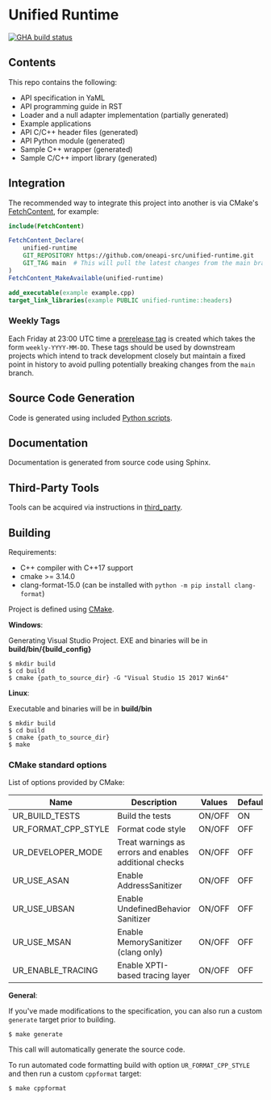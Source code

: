 # Unified Runtime

[![GHA build status](https://github.com/oneapi-src/unified-runtime/actions/workflows/cmake.yml/badge.svg?branch=main)](https://github.com/oneapi-src/unified-runtime/actions)

## Contents

This repo contains the following:

- API specification in YaML
- API programming guide in RST
- Loader and a null adapter implementation (partially generated)
- Example applications
- API C/C++ header files (generated)
- API Python module (generated)
- Sample C++ wrapper (generated)
- Sample C/C++ import library (generated)

## Integration

The recommended way to integrate this project into another is via CMake's
[FetchContent](https://cmake.org/cmake/help/latest/module/FetchContent.html),
for example:

```cmake
include(FetchContent)

FetchContent_Declare(
    unified-runtime
    GIT_REPOSITORY https://github.com/oneapi-src/unified-runtime.git
    GIT_TAG main  # This will pull the latest changes from the main branch.
)
FetchContent_MakeAvailable(unified-runtime)

add_executable(example example.cpp)
target_link_libraries(example PUBLIC unified-runtime::headers)
```

### Weekly Tags

Each Friday at 23:00 UTC time a [prerelease
tag](https://github.com/oneapi-src/unified-runtime/releases) is created which
takes the form `weekly-YYYY-MM-DD`. These tags should be used by downstream
projects which intend to track development closely but maintain a fixed point in
history to avoid pulling potentially breaking changes from the `main` branch.

## Source Code Generation

Code is generated using included [Python scripts](/scripts/README.md).

## Documentation

Documentation is generated from source code using Sphinx.

## Third-Party Tools

Tools can be acquired via instructions in [third_party](/third_party/README.md).

## Building

Requirements:
- C++ compiler with C++17 support
- cmake >= 3.14.0
- clang-format-15.0 (can be installed with `python -m pip install clang-format`)

Project is defined using [CMake](https://cmake.org/).

**Windows**:

Generating Visual Studio Project.  EXE and binaries will be in **build/bin/{build_config}**

~~~~
$ mkdir build
$ cd build
$ cmake {path_to_source_dir} -G "Visual Studio 15 2017 Win64"
~~~~

**Linux**:

Executable and binaries will be in **build/bin**

~~~~
$ mkdir build
$ cd build
$ cmake {path_to_source_dir}
$ make
~~~~

### CMake standard options

List of options provided by CMake:

| Name | Description | Values | Default |
| - | - | - | - |
| UR_BUILD_TESTS | Build the tests | ON/OFF | ON |
| UR_FORMAT_CPP_STYLE | Format code style | ON/OFF | OFF |
| UR_DEVELOPER_MODE | Treat warnings as errors and enables additional checks | ON/OFF | OFF |
| UR_USE_ASAN | Enable AddressSanitizer | ON/OFF | OFF |
| UR_USE_UBSAN | Enable UndefinedBehavior Sanitizer | ON/OFF | OFF |
| UR_USE_MSAN | Enable MemorySanitizer (clang only) | ON/OFF | OFF |
| UR_ENABLE_TRACING | Enable XPTI-based tracing layer | ON/OFF | OFF |

**General**:

If you've made modifications to the specification, you can also run a custom `generate` target prior to building.
~~~~
$ make generate
~~~~

This call will automatically generate the source code.

To run automated code formatting build with option `UR_FORMAT_CPP_STYLE` and then run a custom `cppformat` target:
~~~~
$ make cppformat
~~~~
